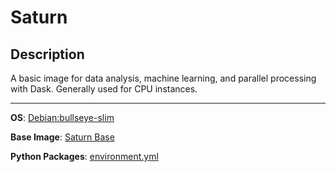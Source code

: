 # Saturn

## Description
A basic image for data analysis, machine learning, and parallel processing with Dask. Generally used for CPU instances.
<hr>

**OS**: [Debian:bullseye-slim](https://github.com/docker-library/repo-info/blob/master/repos/debian/remote/bullseye-slim.md)

**Base Image**: [Saturn Base](../saturnbase/README.md)

**Python Packages**: [environment.yml](environment.yml)